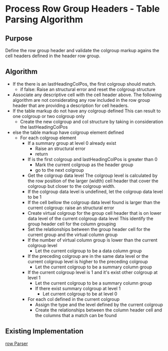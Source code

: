 Process Row Group Headers - Table Parsing Algorithm
=======================

## Purpose

Define the row group header and validate the colgroup markup agains the cell headers defined in the header row group.

## Algorithm

* If the there is an lastHeadingColPos, the first colgroup should match.
	* if false: Raise an structural error and reset the colgroup structure 
* Associate any descriptive cell with the cell header above.
The following algorithm are not considerating any row included in the row group header that are providing a description for cell headers.
* If the table markup do not have any colgroup defined
	This can result to one colgroup or two colgroup only
	* Create the new colgroup and col structure by taking in consideration the lastHeadingColPos
* else the table markup have colgroup element defined
	* For each colgroup element
		* If a summary group at level 0 already exist
			* Raise an structural error
			* return
		* If is the first colgroup and lastHeadingColPos is greater than 0
			* Mark the current colgroup as the header group
			* go to the next colgroup
		* Get the colgroup data level
			The colgroup level is calculated by the row position of the larger (width) cell header that cover the colgroup but closer to the colgroup width. 
		* If the colgroup data level is undefined, let the colgroup data level to be 1
		* If the cell bellow the colgroup data level found is larger than the current colgroup: raise an structural error
		* Create virtual colgroup for the group cell header that is on lower data level of the current colgroup data level
			This identify the group header cell for the column grouping
		* Set the relationships between the group header cell for the current group and the virtual column group
		* If the number of virtual column group is lower than the current colgroup level
			* Let the current colgroup to be a data column group
		* If the preceding colgroup are in the same data level or the current colgroup level is higher to the preceding colgroup
			* Let the current colgroup to be a summary column group
		* If the current colgroup level is 1 and it's exist other colgroup at level 1
			* Let the current colgroup to be a summary column group
			* If there exist summary colgroup at level 1
				* Let current colgroup to be at level 0
		* For each col defined in the current colgroup
			* Assign the type and the level defined by the current colgroup
			* Create the relationships between the column header cell and the columns that a match can be found

## Existing Implementation

[row Parser](https://github.com/duboisp/Table-Usability-Concept/blob/master/Polyfill/parser.table.js#L261)
